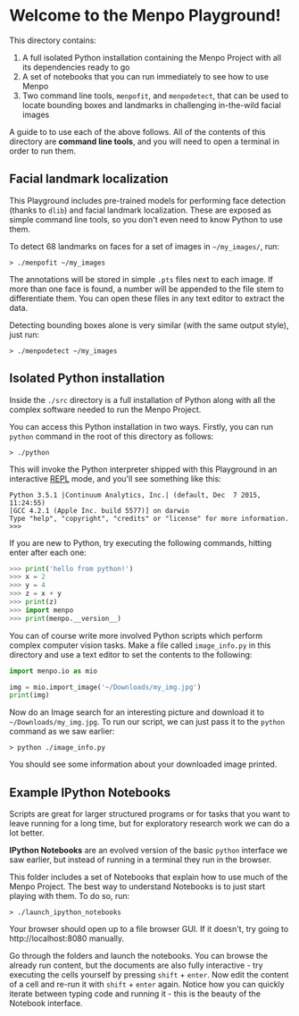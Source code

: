 Welcome to the Menpo Playground!
================================

This directory contains:

1. A full isolated Python installation containing the Menpo Project with all its dependencies ready to go
2. A set of notebooks that you can run immediately to see how to use Menpo
3. Two command line tools, `menpofit`, and `menpodetect`, that can be used to locate bounding boxes and landmarks in challenging in-the-wild facial images

A guide to to use each of the above follows.
All of the contents of this directory are **command line tools**, and you will need to open a terminal in order to run them.

Facial landmark localization
----------------------------

This Playground includes pre-trained models for performing face detection (thanks to `dlib`) and facial landmark localization. These are exposed as simple command line tools, so you don't even need to know Python to use them.

To detect 68 landmarks on faces for a set of images in `~/my_images/`, run:
```
> ./menpofit ~/my_images
```
The annotations will be stored in simple `.pts` files next to each image. If more than one face is found, a number will be appended to the file stem to differentiate them. You can open these files in any text editor to extract the data.

Detecting bounding boxes alone is very similar (with the same output style), just run:
```
> ./menpodetect ~/my_images
```

Isolated Python installation
----------------------------
Inside the `./src` directory is a full installation of Python along with all the complex software needed to run the Menpo Project.

You can access this Python installation in two ways. Firstly, you can run `python` command in the root of this directory as follows:
```
> ./python
```
This will invoke the Python interpreter shipped with this Playground in an interactive [REPL](https://en.wikipedia.org/wiki/Read–eval–print_loop) mode, and you'll see something like this:
```
Python 3.5.1 |Continuum Analytics, Inc.| (default, Dec  7 2015, 11:24:55) 
[GCC 4.2.1 (Apple Inc. build 5577)] on darwin
Type "help", "copyright", "credits" or "license" for more information.
>>> 
```
If you are new to Python, try executing the following commands, hitting enter after each one:
```py
>>> print('hello from python!')
>>> x = 2
>>> y = 4
>>> z = x + y
>>> print(z)
>>> import menpo
>>> print(menpo.__version__)
```
You can of course write more involved Python scripts which perform complex computer vision tasks. Make a file called `image_info.py` in this directory and use a text editor to set the contents to the following:
```py
import menpo.io as mio

img = mio.import_image('~/Downloads/my_img.jpg')
print(img)
```
Now do an Image search for an interesting picture and download it to `~/Downloads/my_img.jpg`. To run our script, we can just pass it to the `python` command as we saw earlier:
```
> python ./image_info.py
```
You should see some information about your downloaded image printed.

Example IPython Notebooks
-------------------------

Scripts are great for larger structured programs or for tasks that you want to leave running for a long time, but for exploratory research work we can do a lot better.

**IPython Notebooks** are an evolved version of the basic `python` interface we saw earlier, but instead of running in a terminal they run in the browser.

This folder includes a set of Notebooks that explain how to use much of the Menpo Project. The best way to understand Notebooks is to just start playing with them. To do so, run:
```
> ./launch_ipython_notebooks
```
Your browser should open up to a file browser GUI. If it doesn't, try going to http://localhost:8080 manually.

Go through the folders and launch the notebooks. You can browse the already run content, but the documents are also fully interactive - try executing the cells yourself by pressing `shift` + `enter`. Now edit the content of a cell and re-run it with `shift` + `enter` again. Notice how you can quickly iterate between typing code and running it - this is the beauty of the Notebook interface.
